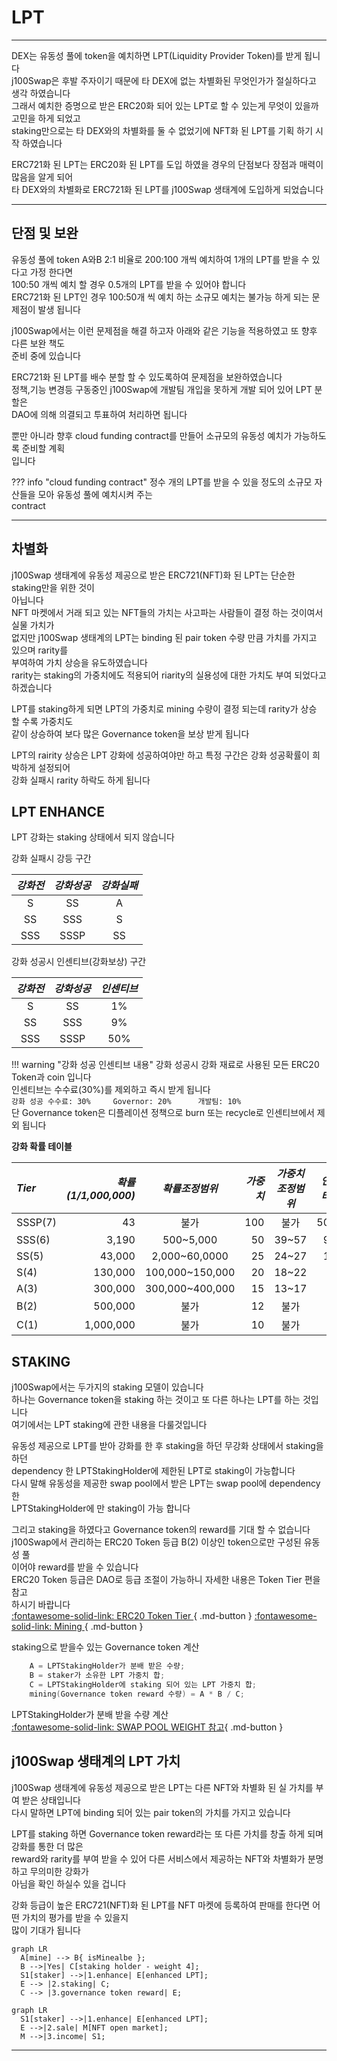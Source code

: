 # **LPT**
- - -

DEX는 유동성 풀에 token을 예치하면 LPT(Liquidity Provider Token)를 받게 됩니다   
j100Swap은 후발 주자이기 때문에 타 DEX에 없는 차별화된 무엇인가가 절실하다고 생각 하였습니다   
그래서 예치한 증명으로 받은 ERC20화 되어 있는 LPT로 할 수 있는게 무엇이 있을까 고민을 하게 되었고   
staking만으로는 타 DEX와의 차별화를 둘 수 없었기에 NFT화 된 LPT를 기획 하기 시작 하였습니다   

ERC721화 된 LPT는 ERC20화 된 LPT를 도입 하였을 경우의 단점보다 장점과 매력이 많음을 알게 되어   
타 DEX와의 차별화로 ERC721화 된 LPT를 j100Swap 생태계에 도입하게 되었습니다   

- - -

## **단점 및 보완**
유동성 풀에 token A와B 2:1 비율로 200:100 개씩 예치하여 1개의 LPT를 받을 수 있다고 가정 한다면   
100:50 개씩 예치 할 경우 0.5개의 LPT를 받을 수 있어야 합니다     
ERC721화 된 LPT인 경우 100:50개 씩 예치 하는 소규모 예치는 불가능 하게 되는 문제점이 발생 됩니다   

j100Swap에서는 이런 문제점을 해결 하고자 아래와 같은 기능을 적용하였고 또 향후 다른 보완 책도   
준비 중에 있습니다

ERC721화 된 LPT를 배수 분할 할 수 있도록하여 문제점을 보완하였습니다    
정책,기능 변경등 구동중인 j100Swap에 개발팀 개입을 못하게 개발 되어 있어 LPT 분할은   
DAO에 의해 의결되고 투표하여 처리하면 됩니다   

뿐만 아니라 향후 cloud funding contract를 만들어 소규모의 유동성 예치가 가능하도록 준비할 계획   
입니다

??? info "cloud funding contract"
    정수 개의 LPT를 받을 수 있을 정도의 소규모 자산들을 모아 유동성 풀에 예치시켜 주는      
    contract   

- - -

## **차별화**
j100Swap 생태계에 유동성 제공으로 받은 ERC721(NFT)화 된 LPT는 단순한 staking만을 위한 것이    
아닙니다   
NFT 마켓에서 거래 되고 있는 NFT들의 가치는 사고파는 사람들이 결정 하는 것이여서 실물 가치가   
없지만 j100Swap 생태계의 LPT는 binding 된 pair token 수량 만큼 가치를 가지고 있으며 rarity를   
부여하여 가치 상승을 유도하였습니다      
rarity는 staking의 가중치에도 적용되어 riarity의 실용성에 대한 가치도 부여 되었다고 하겠습니다   

LPT를 staking하게 되면 LPT의 가중치로 mining 수량이 결정 되는데 rarity가 상승 할 수록 가중치도  
같이 상승하여 보다 많은 Governance token을 보상 받게 됩니다   

LPT의 rairity 상승은 LPT 강화에 성공하여야만 하고 특정 구간은 강화 성공확률이 희박하게 설정되어   
강화 실패시 rarity 하락도 하게 됩니다  

## **LPT ENHANCE**
LPT 강화는 staking 상태에서 되지 않습니다


강화 실패시 강등 구간    

| *강화전*      | *강화성공*  | *강화실패* |
| :---------: | :--------------: |  :--------------: | 
| S | SS | A |
| SS | SSS | S |
| SSS | SSSP | SS |


강화 성공시 인센티브(강화보상) 구간    

| *강화전*      | *강화성공*  | *인센티브* |
| :---------: | :--------------: |  :--------------: | 
| S | SS | 1% |
| SS | SSS | 9% |
| SSS | SSSP | 50% |    


!!! warning "강화 성공 인센티브 내용"
    강화 성공시 강화 재료로 사용된 모든 ERC20 Token과 coin 입니다    
    인센티브는 수수료(30%)를 제외하고 즉시 받게 됩니다     
    ```
    강화 성공 수수료: 30%    
        Governor: 20%     
        개발팀: 10%     
    ```    
    단 Governance token은 디플레이션 정책으로 burn 또는 recycle로 인센티브에서 제외 됩니다   


**강화 확률 테이블**   

| *Tier*      | *확률(1/1,000,000)*  | *확률조정범위* | *가중치* | *가중치조정범위* | *인센티브* |
| :--------- | --------------: | :-----------------: | -------------: | :-------------: | -------------: |
| SSSP(7) | 43 |   불가 | 100 | 불가 | 50% |
| SSS(6) | 3,190 |  500~5,000 | 50 | 39~57 | 9% |      
| SS(5) | 43,000 |  2,000~60,0000 | 25 | 24~27 | 1% |     
| S(4) | 130,000 |  100,000~150,000 | 20 | 18~22 | - |     
| A(3) | 300,000 |  300,000~400,000 | 15 | 13~17 | - |     
| B(2) | 500,000 |  불가 | 12 | 불가 | -  |     
| C(1) | 1,000,000 | 불가 | 10 | 불가 | - |     


## **STAKING**

j100Swap에서는 두가지의 staking 모델이 있습니다   
하나는 Governance token을 staking 하는 것이고 또 다른 하나는 LPT를 하는 것입니다   
여기에서는 LPT staking에 관한 내용을 다룰것입니다   

유동성 제공으로 LPT를 받아 강화를 한 후 staking을 하던 무강화 상태에서 staking을 하던   
dependency 한 LPTStakingHolder에 제한된 LPT로 staking이 가능합니다    
다시 말해 유동성을 제공한 swap pool에서 받은 LPT는 swap pool에 dependency 한    
LPTStakingHolder에 만 staking이 가능 합니다   

그리고 staking을 하였다고 Governance token의 reward를 기대 할 수 없습니다   
j100Swap에서 관리하는 ERC20 Token 등급 B(2) 이상인 token으로만 구성된 유동성 풀   
이어야 reward를 받을 수 있습니다   
ERC20 Token 등급은 DAO로 등급 조절이 가능하니 자세한 내용은 Token Tier 편을 참고   
하시기 바랍니다    
[:fontawesome-solid-link: ERC20 Token Tier ](/features/tokenGrade){ .md-button }
[:fontawesome-solid-link: Mining ](features/mining){ .md-button }    


staking으로 받을수 있는 Governance token 계산   
``` C++
    A = LPTStakingHolder가 분배 받은 수량;
    B = staker가 소유한 LPT 가중치 합;
    C = LPTStakingHolder에 staking 되어 있는 LPT 가중치 합;
    mining(Governance token reward 수량) = A * B / C;
```

LPTStakingHolder가 분배 받을 수량 계산   
[:fontawesome-solid-link: SWAP POOL WEIGHT 참고](/features/mining/#swap-pool-weight){ .md-button }    


## **j100Swap 생태계의 LPT 가치**
j100Swap 생태계에 유동성 제공으로 받은 LPT는 다른 NFT와 차별화 된 실 가치를 부여 받은 상태입니다   
다시 말하면 LPT에 binding 되어 있는 pair token의 가치를 가지고 있습니다   

LPT를 staking 하면 Governance token reward라는 또 다른 가치를 창출 하게 되며 강화를 통한 더 많은    
reward와 rarity를 부여 받을 수 있어 다른 서비스에서 제공하는 NFT와 차별화가 분명하고 무의미한 강화가   
아님을 확인 하실수 있을 겁니다   

강화 등급이 높은 ERC721(NFT)화 된 LPT를 NFT 마켓에 등록하여 판매를 한다면 어떤 가치의 평가를 받을 수 있을지  
많이 기대가 됩니다  

``` mermaid   
graph LR
  A[mine] --> B{ isMinealbe };
  B -->|Yes| C[staking holder - weight 4];
  S1[staker] -->|1.enhance| E[enhanced LPT];
  E --> |2.staking| C;
  C --> |3.governance token reward| E;
```

``` mermaid   
graph LR
  S1[staker] -->|1.enhance| E[enhanced LPT];
  E -->|2.sale| M[NFT open market];
  M -->|3.income| S1;  
```

- - -





